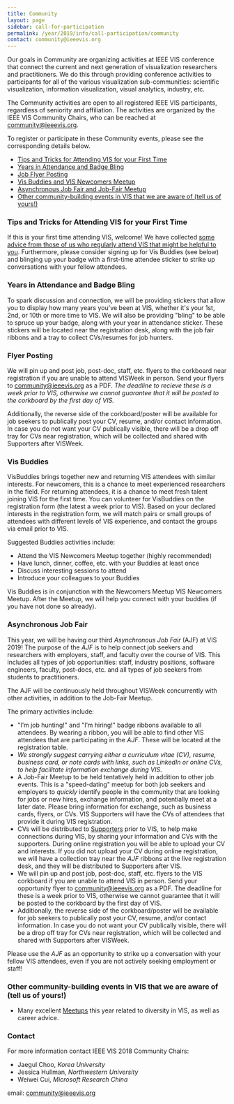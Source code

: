 ```yaml
---
title: Community
layout: page
sidebar: call-for-participation
permalink: /year/2019/info/call-participation/community
contact: community@ieeevis.org
---
```


Our goals in Community are organizing activities at IEEE VIS conference that connect the current and next generation of visualization researchers and practitioners. We do this through providing conference activities to participants for all of the various visualization sub-communities: scientific visualization, information visualization, visual analytics, industry, etc. 

The Community activities are open to all registered IEEE VIS participants, regardless of seniority and affiliation. The activities are organized by the IEEE VIS Community Chairs, who can be reached at [community@ieeevis.org](community@ieeevis.org).

To register or participate in these Community events, please see the corresponding details below.
* [Tips and Tricks for Attending VIS for your First Time](#tips)
* [Years in Attendance and Badge Bling](#years)
* [Job Flyer Posting](#job-flyers)
* [Vis Buddies and VIS Newcomers Meetup](#visbuddies)
* [Asynchronous Job Fair and Job-Fair Meetup](#ajf)
* [Other community-building events in VIS that we are aware of (tell us of yours!)](#other-events)


### <a name="tips"></a> Tips and Tricks for Attending VIS for your First Time

If this is your first time attending VIS, welcome! We have collected
[some advice from those of us who regularly attend VIS that might be
helpful to you](https://docs.google.com/document/d/1ot7JHpXcfOMYZuUw0fl4_PghImxHogCrGgPm61CBMx4/edit?usp=sharing).
Furthermore, please consider signing up for Vis Buddies (see below)
and blinging up your badge with a first-time attendee sticker to strike
up conversations with your fellow attendees.

### <a name="years"></a> Years in Attendance and Badge Bling

To spark discussion and connection, we will be providing stickers that allow
you to display how many years you've been at VIS, whether it's your 1st, 2nd,
or 10th or more time to VIS. We will also be providing "bling" to be able to spruce
up your badge, along with your year in attendance sticker. These stickers will be 
located near the registration desk, along with the job fair ribbons and a tray to 
collect CVs/resumes for job hunters.

### <a name="job-flyers"></a>Flyer Posting

We will pin up and post job, post-doc, staff, etc. flyers to the corkboard 
near registration if you are unable to attend VISWeek in person. Send your 
flyers to [community@ieeevis.org](mailto:community@ieeevis.org) as a PDF. 
*The deadline to recieve these is a week prior to VIS, otherwise we cannot 
guarantee that it will be posted to the corkboard by the first day of VIS.*

Additionally, the reverse side of the corkboard/poster will be available
for job seekers to publically post your CV, resume, and/or contact information.
In case you do not want your CV publically visible, there will be a drop off
tray for CVs near registration, which will be collected and shared with Supporters
after VISWeek.

### <a name="visbuddies"></a>Vis Buddies

VisBuddies brings together new and returning VIS attendees with similar interests. For newcomers, this is a chance to meet experienced researchers in the field. For returning attendees, it is a chance to meet fresh talent joining VIS for the first time. You can volunteer for VisBuddies on the registration form (the latest a week prior to VIS). Based on your declared interests in the registration form, we will match pairs or small groups of attendees with different levels of VIS experience, and contact the groups via email prior to VIS.

Suggested Buddies activities include:

<!-- (TODO [VIS Newcomers Meetup](/year/2019/info/meetups#vis-newcomers)) -->
* Attend the VIS Newcomers Meetup together (highly recommended)
* Have lunch, dinner, coffee, etc. with your Buddies at least once
* Discuss interesting sessions to attend
* Introduce your colleagues to your Buddies
<!-- (TODO [VIS Newcomers Meetup](/year/2019/info/meetups#vis-newcomers)) -->
Vis Buddies is in conjunction with the Newcomers Meetup VIS Newcomers Meetup. After the Meetup, we will help you connect with your buddies (if you have not done so already). 

### <a name="ajf"></a>Asynchronous Job Fair

This year, we will be having our third *Asynchronous Job Fair* (AJF) at VIS
2019! The purpose of the *AJF* is to help connect job seekers and researchers
with employers, staff, and faculty over the course of VIS. This includes all
types of job opportunities: staff, industry positions, software engineers,
faculty, post-docs, etc. and all types of job seekers from students to
practitioners. 
<!-- (TODO [Job-Fair Meetup](/year/2019/info/meetups#...)) -->
The AJF will be continuously held throughout VISWeek concurrently with other 
activities, in addition to the Job-Fair Meetup. 

The primary activities include: 

- "I’m job hunting!" and "I’m hiring!" badge ribbons available to all attendees. 
By wearing a ribbon, you will be able to find other VIS attendees that are
participating in the *AJF*. These will be located at the registration table. 
- *We strongly suggest carrying either a curriculum vitae (CV), resume, 
business card, or note cards with links, such as LinkedIn or online CVs, to 
help facilitate information exchange during VIS.* 
- A Job-Fair Meetup to be held tentatively held in addition to other job events. This is a "speed-dating" meetup for both job seekers and employers to *quickly* identify people in the community that are looking for jobs or new hires, exchange information, and potentially meet at a later date. Please bring information for exchange, such as business cards, flyers, or CVs. VIS Supporters will have the CVs of attendees that provide it during VIS registration.<!-- (TODO [Job-Fair Meetup](/year/2019/info/meetups#...)) -->
- CVs will be distributed to [Supporters](/year/2019/info/exhibition/supporters-and-exhibition) prior to VIS, to help make connections during VIS, by sharing your information and CVs with the supporters. During online registration you will be able to upload your CV and interests. If you did not upload your CV during online registration, we will have a collection tray near the *AJF* ribbons at the live registration desk,
and they will be distributed to Supporters after VIS. 
- We will pin up and post job, post-doc, staff, etc. flyers to the VIS 
corkboard if you are unable to attend VIS in person. Send your opportunity 
flyer to [community@ieeevis.org](mailto:community@ieeevis.org) as a PDF. 
The deadline for these is a week prior to VIS, otherwise we cannot guarantee 
that it will be posted to the corkboard by the first day of VIS. 
- Additionally, the reverse side of the corkboard/poster will be available
for job seekers to publically post your CV, resume, and/or contact information.
In case you do not want your CV publically visible, there will be a drop off
tray for CVs near registration, which will be collected and shared with Supporters
after VISWeek.

Please use the *AJF* as an opportunity to strike up a conversation with
your fellow VIS attendees, even if you are not actively seeking employment or
staff!

### <a name="other-events"></a> Other community-building events in VIS that we are aware of (tell us of yours!)
* Many excellent [Meetups](/year/2019/info/call-participation/meetups) this year related to diversity in VIS, as well as career advice.
<!-- (TODO Add more -->

### Contact

For more information contact IEEE VIS 2018 Community Chairs:

* Jaegul Choo, *Korea University* 
* Jessica Hullman, *Northwestern University*
* Weiwei Cui, *Microsoft Research China*

email: [community@ieeevis.org](community@ieeevis.org)
